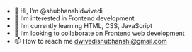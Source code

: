 - 👋 Hi, I’m @shubhanshidwivedi
- 👀 I’m interested in Frontend development 
- 🌱 I’m currently learning HTML, CSS, JavaScript
- 💞️ I’m looking to collaborate on Frontend web development
- 📫 How to reach me dwivedishubhanshi@gmail.com

<!---
shubhanshidwivedi/shubhanshidwivedi is a ✨ special ✨ repository because its `README.md` (this file) appears on your GitHub profile.
You can click the Preview link to take a look at your changes.
--->
